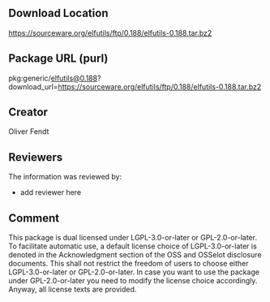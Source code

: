 ## Download Location

https://sourceware.org/elfutils/ftp/0.188/elfutils-0.188.tar.bz2

## Package URL (purl)

pkg:generic/elfutils@0.188?download_url=https://sourceware.org/elfutils/ftp/0.188/elfutils-0.188.tar.bz2

## Creator

Oliver Fendt

## Reviewers

The information was reviewed by:

* add reviewer here

## Comment

This package is dual licensed under LGPL-3.0-or-later or GPL-2.0-or-later. To facilitate automatic use, a default license choice of LGPL-3.0-or-later is denoted in the Acknowledgment section of the OSS and OSSelot disclosure documents. This shall not restrict the freedom of users to choose either LGPL-3.0-or-later or GPL-2.0-or-later. In case you want to use the package under GPL-2.0-or-later you need to modify the license choice accordingly. Anyway, all license texts are provided.
